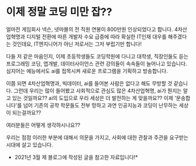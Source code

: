 # 이제 정말 코딩 미만 잡?? 


얼마전 게임회사 넥슨, 넷마블의 전 직원 연봉이 800만원 인상되었다고 합니다. 4차산업혁명과 디지털 전환에 따른 개발자 수요 급증에 따라 확실한 IT인재 대우를 해주겠다는 것인데요, IT엔지니어가 아닌 저로서는 그저 부럽기만 합니다! 

 

다들 저 같은 마음인지, 이제 초등학생들도 코딩학원에 다니고 대학생, 직장인들도 듣는 프로그래밍 코딩, 앱개발, 데이터사이언스 관련 강의들이 속속들이 늘어나고 있습니다. 심지어는 예능에서도 ai를 접목시켜 새로운 프로그램을 기획하고 방송합니다.

 

이쯤 되면 4차산업혁명과, 빅데이터, ai를 들어본 사람은 없다고 해도 무방할 것 같습니다. 그런데 우리는 많이 들어봤고 사회적으로 관심도 많은 4차산업혁명, ai가 뭔지는 알고 있는 것일까요?? ai의 도입으로 우리 세상은 더 발전하는 게 맞을까요?? 이제 '문송합니다'를 넘어 기존의 공학 학문들도 전부 망하고 과연 인공지능과 코딩이 난무하는 세상이 되는걸까요?? 


여러분들은 어떻게 생각하시나요??  

우리는 점점 이러한 부분에 대해서 의문을 가지고, 사회에 대한 관찰과 주관을 요구받는 시대에 살고 있습니다. 

* 2021년 3월 제 블로그에 작성된 글을 참고한 자료입니다!*
